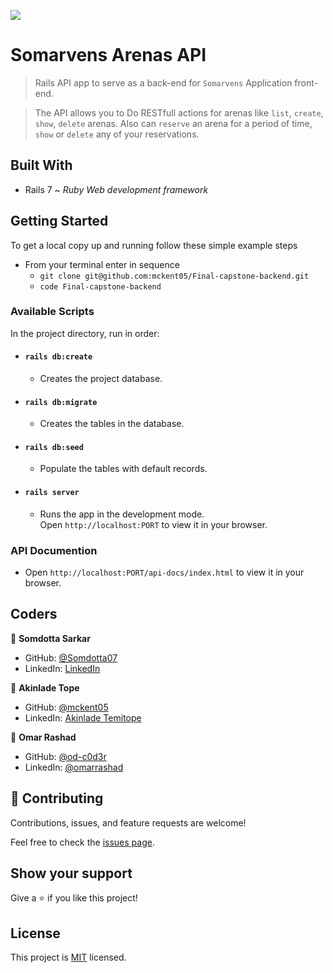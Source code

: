![](https://img.shields.io/badge/Microverse-blueviolet)

# Somarvens Arenas API

> Rails API app to serve as a back-end for `Somarvens` Application front-end.

> The API allows you to Do RESTfull actions for arenas like `list`, `create`, `show`, `delete` arenas. Also can `reserve` an arena for a period of time, `show` or `delete` any of your reservations.  

## Built With

- Rails 7 ~ _Ruby Web development framework_

## Getting Started

To get a local copy up and running follow these simple example steps

- From your terminal enter in sequence
  - `git clone git@github.com:mckent05/Final-capstone-backend.git`
  - `code Final-capstone-backend`

### Available Scripts

In the project directory, run in order:

- #### `rails db:create`

  - Creates the project database.

- #### `rails db:migrate`

  - Creates the tables in the database.

- #### `rails db:seed`

  - Populate the tables with default records.

- #### `rails server`

  - Runs the app in the development mode.\
Open `http://localhost:PORT` to view it in your browser.

### API Documention

- Open `http://localhost:PORT/api-docs/index.html` to view it in your browser.

## Coders


👤 **Somdotta Sarkar**

- GitHub: [@Somdotta07](https://github.com/Somdotta07)
- LinkedIn: [LinkedIn](https://linkedin.com/in/somdottasarkar)

👤 **Akinlade Tope**

- GitHub: [@mckent05](https://github.com/mckent05)
- LinkedIn: [Akinlade Temitope](https://www.linkedin.com/in/akinladetemitope/)

👤 **Omar Rashad**

- GitHub: [@od-c0d3r](https://github.com/od-c0d3r)
- LinkedIn: [@omarrashad](https://linkedin.com/in/omarrashad)

## 🤝 Contributing

Contributions, issues, and feature requests are welcome!

Feel free to check the [issues page](../../issues/).

## Show your support

Give a ⭐️ if you like this project!

## License

This project is [MIT](./MIT.md) licensed.
